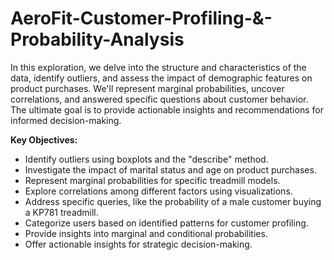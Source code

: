 # AeroFit-Customer-Profiling-&-Probability-Analysis
In this exploration, we delve into the structure and characteristics of the data, identify outliers, and assess the impact of demographic features on product purchases. We'll represent marginal probabilities, uncover correlations, and answered specific questions about customer behavior. The ultimate goal is to provide actionable insights and recommendations for informed decision-making. 

**Key Objectives:**

- Identify outliers using boxplots and the "describe" method.
- Investigate the impact of marital status and age on product purchases.
- Represent marginal probabilities for specific treadmill models.
- Explore correlations among different factors using visualizations.
- Address specific queries, like the probability of a male customer buying a KP781 treadmill.
- Categorize users based on identified patterns for customer profiling.
- Provide insights into marginal and conditional probabilities.
- Offer actionable insights for strategic decision-making.
